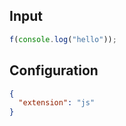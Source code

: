 
## Input
```javascript input
f(console.log("hello"));
```

## Configuration
```json configuration
{
  "extension": "js"
}
```
